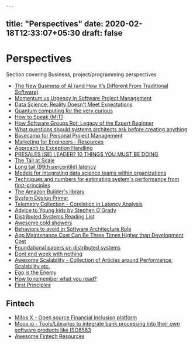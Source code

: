     ---
title: "Perspectives"
date: 2020-02-18T12:33:07+05:30
draft: false
---

# Perspectives 

Section covering Business, project/programming perspectives

- [The New Business of AI (and How It’s Different From Traditional Software)](https://a16z.com/2020/02/16/the-new-business-of-ai-and-how-its-different-from-traditional-software/)
- [Momentum vs Urgency in Software Project Management](http://testobsessed.com/2020/02/momentum-urgency/)
- [Data Science: Reality Doesn't Meet Expectations](https://dfrieds.com/articles/data-science-reality-vs-expectations.html)
- [Quantum computing for the very curious](https://quantum.country/qcvc#part-I)
- [How to Speak (MIT)](https://ocw.mit.edu/resources/res-tll-005-how-to-speak-january-iap-2018/how-to-speak/index.htm)
- [How Software Groups Rot: Legacy of the Expert Beginner](https://daedtech.com/how-software-groups-rot-legacy-of-the-expert-beginner/)
- [What questions should systems architects ask before creating anything](https://medium.com/@budilov/what-questions-should-systems-architects-ask-before-creating-anything-6cd92a01e71b)
- [Basecamp for Personal Project Management](https://basecamp.com/personal)
- [Marketing for Engineers - Resources](https://github.com/LisaDziuba/Marketing-for-Engineers)
- [Approach to Exception Handling](https://particular.net/blog/but-all-my-errors-are-severe)
- [PRESALES (SE) LEADER? 10 THINGS YOU MUST BE DOING](https://www.linkedin.com/pulse/presales-se-leader-10-things-you-must-doing-jon-upton?articleId=6685231165948932097#comments-6685231165948932097&trk=public_profile_article_view)
- [The Tail at Scale](https://cacm.acm.org/magazines/2013/2/160173-the-tail-at-scale/fulltext)
- [Long tail (99th percentile) latency](https://engineering.linkedin.com/performance/who-moved-my-99th-percentile-latency)
- [Models for integrating data science teams within organizations](https://medium.com/@djpardis/models-for-integrating-data-science-teams-within-organizations-7c5afa032ebd)
- [Techniques and numbers for estimating system's performance from first-principles](https://github.com/sirupsen/napkin-math)
- [The Amazon Builder's library](https://aws.amazon.com/builders-library/?cards-body.sort-by=item.additionalFields.customSort&cards-body.sort-order=asc&awsf.filter-content-type=*all)
- [System Design Primer](https://github.com/donnemartin/system-design-primer)
- [Telemetry Collection - Corelation in Latency Analysis](https://rakyll.medium.com/correlation-in-latency-analysis-419357b93287)
- [Advice to Young kids by Stephen O'Grady](https://thisistheway.us/)
- [Distributed Systems Reading List](https://dancres.github.io/Pages/)
- [Awesome cold showers](https://github.com/hwayne/awesome-cold-showers)
- [Behaviors to avoid in Software Architecture Role](https://www.danielwatts.info/post/7-behaviours-to-avoid-software-architect/)
- [App Maintenance Cost Can Be Three Times Higher than Development Cost](https://www.econnectivity.se/app-maintenance-cost-can-be-three-times-higher-than-development-cost/)
- [Foundational papers on distributed systems](http://muratbuffalo.blogspot.com/2021/02/foundational-distributed-systems-papers.html)
- [Dont end week with nothing](https://training.kalzumeus.com/newsletters/archive/do-not-end-the-week-with-nothing)
- [Awesome Scalability - Collection of Articles around Performance, Scalability etc.](https://github.com/binhnguyennus/awesome-scalability)
- [Ego is the Enemy](https://fs.blog/2016/06/ego-is-the-enemy-genghis-khan/)
- [How to remember what you read?](https://fs.blog/2021/08/remember-books/)
- [First Principles](https://fs.blog/first-principles/)

## Fintech 

- [Mifos X - Open source Financial Inclusion platform](https://mifos.org/mifos-x/)
- [Moov.io - Tools/Libraries to integrate bank processing into their own software products like ISO8583](https://github.com/moov-io)
- [Awesome Fintech Resources](https://github.com/moov-io/awesome-fintech)